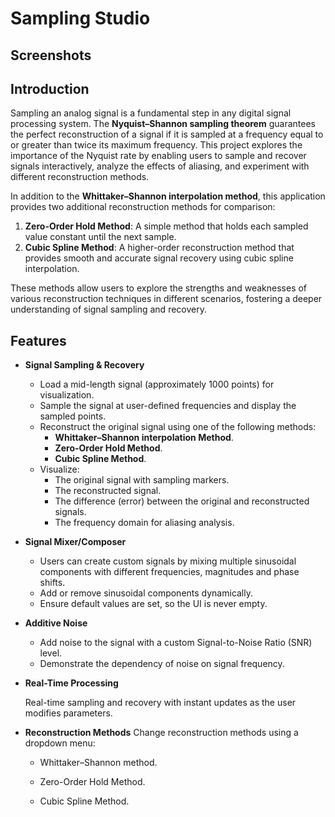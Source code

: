 # Sampling Studio
## Screenshots

## Introduction
Sampling an analog signal is a fundamental step in any digital signal processing system. The **Nyquist–Shannon sampling theorem** guarantees the perfect reconstruction of a signal if it is sampled at a frequency equal to or greater than twice its maximum frequency. This project explores the importance of the Nyquist rate by enabling users to sample and recover signals interactively, analyze the effects of aliasing, and experiment with different reconstruction methods.

In addition to the **Whittaker–Shannon interpolation method**, this application provides two additional reconstruction methods for comparison:
1. **Zero-Order Hold Method**: A simple method that holds each sampled value constant until the next sample.
2. **Cubic Spline Method**: A higher-order reconstruction method that provides smooth and accurate signal recovery using cubic spline interpolation.

These methods allow users to explore the strengths and weaknesses of various reconstruction techniques in different scenarios, fostering a deeper understanding of signal sampling and recovery.
## Features
- **Signal Sampling & Recovery**
  - Load a mid-length signal (approximately 1000 points) for visualization.
  - Sample the signal at user-defined frequencies and display the sampled points.
  - Reconstruct the original signal using one of the following methods:
    - **Whittaker–Shannon interpolation Method**.
    - **Zero-Order Hold Method**.
    - **Cubic Spline Method**.
  - Visualize:
    - The original signal with sampling markers.
    - The reconstructed signal.
    - The difference (error) between the original and reconstructed signals.
    - The frequency domain for aliasing analysis.
- **Signal Mixer/Composer**
  - Users can create custom signals by mixing multiple sinusoidal components with different frequencies, magnitudes and phase shifts.
  - Add or remove sinusoidal components dynamically.
  - Ensure default values are set, so the UI is never empty.
- **Additive Noise**
  - Add noise to the signal with a custom Signal-to-Noise Ratio (SNR) level.
  - Demonstrate the dependency of noise on signal frequency.
- **Real-Time Processing**
   
   Real-time sampling and recovery with instant updates as the user modifies parameters.
- **Reconstruction Methods**
  Change reconstruction methods using a dropdown menu:

  - Whittaker–Shannon method.

  - Zero-Order Hold Method.

  - Cubic Spline Method.
